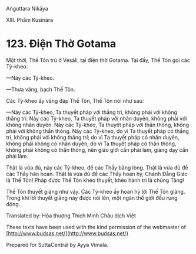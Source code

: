  

Aṅguttara Nikāya

XIII. Phẩm Kusinàra

# 123\. Ðiện Thờ Gotama

Một thời, Thế Tôn trú ở Vesàli, tại điện thờ Gotama. Tại đấy, Thế Tôn gọi các Tỷ-kheo:

—Này các Tỷ-kheo.

—Thưa vâng, bạch Thế Tôn.

Các Tỷ-kheo ấy vâng đáp Thế Tôn, Thế Tôn nói như sau:

—Này các Tỷ-kheo, Ta thuyết pháp với thắng trí, không phải với không thắng trí. Này các Tỷ-kheo, Ta thuyết pháp với nhân duyên, không phải với không nhân duyên. Này các Tỷ-kheo, Ta thuyết pháp với thần thông, không phải với không thần thông. Này các Tỷ-kheo, do vì Ta thuyết pháp có thắng trí, không phải với không thắng trí; do vì Ta thuyết pháp có nhân duyên, không phải không có nhân duyên; do vì Ta thuyết pháp có thần thông, không phải không có thần thông, nên giáo giới cần phải làm, giảng dạy cần phải làm.

Thật là vừa đủ, này các Tỷ-kheo, để các Thầy bằng lòng. Thật là vừa đủ để các Thầy hân hoan. Thật là vừa đủ để các Thầy hoan hỷ, Chánh Ðẳng Giác là Thế Tôn! Pháp được Thế Tôn khéo thuyết, khéo hành trì là chúng Tăng!

Thế Tôn thuyết giảng như vậy. Các Tỷ-kheo ấy hoan hỷ lời Thế Tôn giảng. Trong khi lời thuyết giảng này được nói lên, một ngàn thế giới đều rung động.

Translated by: Hòa thượng Thích Minh Châu dịch Việt

These texts have been used with the kind permission of the webmaster of [http://www.budsas.net/](http://www.budsas.net/)

Prepared for SuttaCentral by Ayya Vimala.